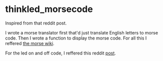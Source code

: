 # thinkled_morsecode

Inspired from that reddit post.

I wrote a morse translator first that'd just translate English letters to morse code. Then I wrote a function to display the morse code. For all this I reffered [the morse wiki](https://en.wikipedia.org/wiki/Morse_code).

For the led on and off code, I reffered this reddit [post](https://redd.it/7n8eyu/).

